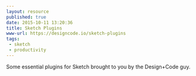 ```yaml
---
layout: resource
published: true
date: 2015-10-11 13:20:36
title: Sketch Plugins
www-url: https://designcode.io/sketch-plugins
tags:
 - sketch
 - productivity
---
```


Some essential plugins for Sketch brought to you by the Design+Code guy.
